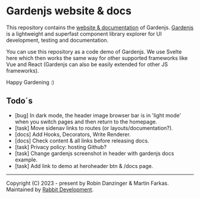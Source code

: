 # Gardenjs website & docs

This repository contains the <a href="https://gardenjs.org/" target="_blank">website & documentation</a> of Gardenjs. <a href="https://github.com/rabbitdevelopment/garden" target="_blank">Gardenjs</a> is a lightweight and superfast component library explorer for UI development, testing and documentation.

You can use this repository as a code demo of Gardenjs. We use Svelte here which then works the same way for other supported frameworks like Vue and React (Gardenjs can also be easily extended for other JS frameworks).

Happy Gardening :)

## Todo´s

- [bug] In dark mode, the header image browser bar is in 'light mode' when you switch pages and then return to the homepage.
- [task] Move sidenav links to routes (or layouts/documentation?).
- [docs] Add Hooks, Decorators, Write Renderer.
- [docs] Check content & all links before releasing docs.
- [task] Privacy policy: hosting Github?
- [task] Change gardenjs screenshot in header with gardenjs docs example.
- [task] Add link to demo at heroheader btn & /docs page.

---
Copyright (C) 2023 - present by Robin Danzinger & Martin Farkas. Maintained by [Rabbit Development](https://www.rabbitdevelopment.com).
